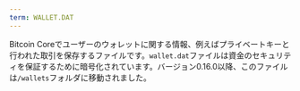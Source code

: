 ```yaml
---
term: WALLET.DAT
---
```


Bitcoin Coreでユーザーのウォレットに関する情報、例えばプライベートキーと行われた取引を保存するファイルです。`wallet.dat`ファイルは資金のセキュリティを保証するために暗号化されています。バージョン0.16.0以降、このファイルは`/wallets`フォルダに移動されました。